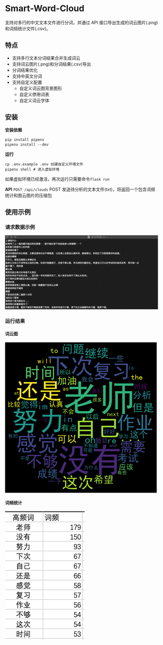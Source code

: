 # Smart-Word-Cloud

支持对多行的中文文本文件进行分词，并通过 API 接口导出生成的词云图片(.png)和词频统计文件(.csv)。

## 特点
- 支持多行文本分词结果合并生成词云
- 支持词云图片(.png)和分词结果(.csv)导出
- 分词结果优化
- 支持中英文分词
- 支持自定义配置
    - 自定义词云图背景图形
    - 自定义停用词表
    - 自定义词云字体

## 安装
**安装依赖**
```
pip install pipenv
pipenv install --dev
```

**运行**
```
cp .env.example .env 创建自定义环境文件
pipenv shell # 进入虚拟环境
```
如果虚拟环境已经激活，再次运行只需要命令`flask run`

**API**
`POST /api/clouds`
POST 发送待分析的文本文件(txt)，将返回一个包含词频统计和图云图片的压缩包

## 使用示例
### 请求数据示例
![样本数据文件](uploads/测试数据.png)

### 运行结果
#### 词云图
![词云图](results/1562829461.png)

#### 词频统计
![词频统计](results/词频统计_1562829461.png)
